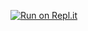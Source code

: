 [![Run on Repl.it](https://repl.it/badge/github/billkabanga/Fast-food-fast)](https://repl.it/github/billkabanga/Fast-food-fast)